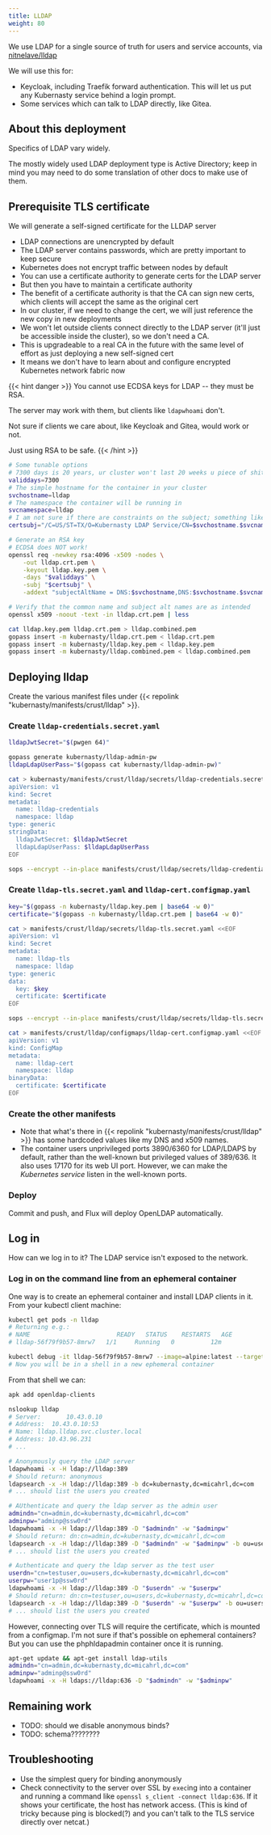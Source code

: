 ```yaml
---
title: LLDAP
weight: 80
---
```


We use LDAP for a single source of truth for users and service accounts,
via [nitnelave/lldap](https://github.com/nitnelave/lldap)

We will use this for:

* Keycloak, including Traefik forward authentication.
  This will let us put any Kubernasty service behind a login prompt.
* Some services which can talk to LDAP directly, like Gitea.

## About this deployment

Specifics of LDAP vary widely.

The mostly widely used LDAP deployment type is Active Directory;
keep in mind you may need to do some translation of other docs to make use of them.

## Prerequisite TLS certificate

We will generate a self-signed certificate for the LLDAP server

* LDAP connections are unencrypted by default
* The LDAP server contains passwords, which are pretty important to keep secure
* Kubernetes does not encrypt traffic between nodes by default
* You can use a certificate authority to generate certs for the LDAP server
* But then you have to maintain a certificate authority
* The benefit of a certificate authority is that the CA can sign new certs,
  which clients will accept the same as the original cert
* In our cluster, if we need to change the cert,
  we will just reference the new copy in new deployments
* We won't let outside clients connect directly to the LDAP server
  (it'll just be accessible inside the cluster),
  so we don't need a CA.
* This is upgradeable to a real CA in the future
  with the same level of effort as just deploying a new self-signed cert
* It means we don't have to learn about and configure encrypted Kubernetes network fabric now


{{< hint danger >}}
You cannot use ECDSA keys for LDAP --
they must be RSA.

The server may work with them, but clients like `ldapwhoami` don't.

Not sure if clients we care about, like Keycloak and Gitea, would work or not.

Just using RSA to be safe.
{{< /hint >}}

```sh
# Some tunable options
# 7300 days is 20 years, ur cluster won't last 20 weeks u piece of shit
validdays=7300
# The simple hostname for the container in your cluster
svchostname=lldap
# The namespace the container will be running in
svcnamespace=lldap
# I am not sure if there are constraints on the subject; something like this is typical:
certsubj="/C=US/ST=TX/O=Kubernasty LDAP Service/CN=$svchostname.$svcnamespace"

# Generate an RSA key
# ECDSA does NOT work!
openssl req -newkey rsa:4096 -x509 -nodes \
    -out lldap.crt.pem \
    -keyout lldap.key.pem \
    -days "$validdays" \
    -subj "$certsubj" \
    -addext "subjectAltName = DNS:$svchostname,DNS:$svchostname.$svcnamespace,DNS:$svchostname.$svcnamespace.svc.cluster.local"

# Verify that the common name and subject alt names are as intended
openssl x509 -noout -text -in lldap.crt.pem | less

cat lldap.key.pem lldap.crt.pem > lldap.combined.pem
gopass insert -m kubernasty/lldap.crt.pem < lldap.crt.pem
gopass insert -m kubernasty/lldap.key.pem < lldap.key.pem
gopass insert -m kubernasty/lldap.combined.pem < lldap.combined.pem
```

## Deploying lldap

Create the various manifest files under
{{< repolink "kubernasty/manifests/crust/lldap" >}}.

### Create `lldap-credentials.secret.yaml`

```sh
lldapJwtSecret="$(pwgen 64)"

gopass generate kubernasty/lldap-admin-pw
lldapLdapUserPass="$(gopass cat kubernasty/lldap-admin-pw)"

cat > kubernasty/manifests/crust/lldap/secrets/lldap-credentials.secret.yaml <<EOF
apiVersion: v1
kind: Secret
metadata:
  name: lldap-credentials
  namespace: lldap
type: generic
stringData:
  lldapJwtSecret: $lldapJwtSecret
  lldapLdapUserPass: $lldapLdapUserPass
EOF

sops --encrypt --in-place manifests/crust/lldap/secrets/lldap-credentials.secret.yaml
```

### Create `lldap-tls.secret.yaml` and `lldap-cert.configmap.yaml`

```sh
key="$(gopass -n kubernasty/lldap.key.pem | base64 -w 0)"
certificate="$(gopass -n kubernasty/lldap.crt.pem | base64 -w 0)"

cat > manifests/crust/lldap/secrets/lldap-tls.secret.yaml <<EOF
apiVersion: v1
kind: Secret
metadata:
  name: lldap-tls
  namespace: lldap
type: generic
data:
  key: $key
  certificate: $certificate
EOF

sops --encrypt --in-place manifests/crust/lldap/secrets/lldap-tls.secret.yaml

cat > manifests/crust/lldap/configmaps/lldap-cert.configmap.yaml <<EOF
apiVersion: v1
kind: ConfigMap
metadata:
  name: lldap-cert
  namespace: lldap
binaryData:
  certificate: $certificate
EOF
```

### Create the other manifests

* Note that what's there in {{< repolink "kubernasty/manifests/crust/lldap" >}}
  has some hardcoded values like my DNS and x509 names.
* The container users unprivileged ports 3890/6360 for LDAP/LDAPS by default,
  rather than the well-known but privileged values of 389/636.
  It also uses 17170 for its web UI port.
  However, we can make the _Kubernetes service_ listen in the well-known ports.

### Deploy

Commit and push, and Flux will deploy OpenLDAP automatically.

## Log in

How can we log in to it?
The LDAP service isn't exposed to the network.

### Log in on the command line from an ephemeral container

One way is to create an ephemeral container and install LDAP clients in it.
From your kubectl client machine:

```sh
kubectl get pods -n lldap
# Returning e.g.:
# NAME                        READY   STATUS    RESTARTS   AGE
# lldap-56f79f9b57-8mrw7   1/1     Running   0          12m

kubectl debug -it lldap-56f79f9b57-8mrw7 --image=alpine:latest --target=lldap --namespace=lldap
# Now you will be in a shell in a new ephemeral container
```

From that shell we can:

```sh
apk add openldap-clients

nslookup lldap
# Server:		10.43.0.10
# Address:	10.43.0.10:53
# Name:	lldap.lldap.svc.cluster.local
# Address: 10.43.96.231
# ...

# Anonymously query the LDAP server
ldapwhoami -x -H ldap://lldap:389
# Should return: anonymous
ldapsearch -x -H ldap://lldap:389 -b dc=kubernasty,dc=micahrl,dc=com
# ... should list the users you created

# AUthenticate and query the ldap server as the admin user
admindn="cn=admin,dc=kubernasty,dc=micahrl,dc=com"
adminpw="adminp@ssw0rd"
ldapwhoami -x -H ldap://lldap:389 -D "$admindn" -w "$adminpw"
# Should return: dn:cn=admin,dc=kubernasty,dc=micahrl,dc=com
ldapsearch -x -H ldap://lldap:389 -D "$admindn" -w "$adminpw" -b ou=users,dc=kubernasty,dc=micahrl,dc=com -s sub '(objectClass=*)' 'givenName=username*'
# ... should list the users you created

# Authenticate and query the ldap server as the test user
userdn="cn=testuser,ou=users,dc=kubernasty,dc=micahrl,dc=com"
userpw="user1p@ssw0rd"
ldapwhoami -x -H ldap://lldap:389 -D "$userdn" -w "$userpw"
# Should return: dn:cn=testuser,ou=users,dc=kubernasty,dc=micahrl,dc=com
ldapsearch -x -H ldap://lldap:389 -D "$userdn" -w "$userpw" -b ou=users,dc=kubernasty,dc=micahrl,dc=com -s sub '(objectClass=*)' 'givenName=username*'
# ... should list the users you created
```

However, connecting over TLS will require the certificate,
which is mounted from a configmap.
I'm not sure if that's possible on ephemeral containers?
But you can use the phphldapadmin container once it is running.

```sh
apt-get update && apt-get install ldap-utils
admindn="cn=admin,dc=kubernasty,dc=micahrl,dc=com"
adminpw="adminp@ssw0rd"
ldapwhoami -x -H ldaps://lldap:636 -D "$admindn" -w "$adminpw"
```

## Remaining work

* TODO: should we disable anonymous binds?
* TODO: schema????????

## Troubleshooting

* Use the simplest query for binding anonymously
* Check connectivity to the server over SSL by `exec`ing into a container and running a command like
  `openssl s_client -connect lldap:636`.
  If it shows your certificate, the host has network access.
  (This is kind of tricky because ping is blocked(?)
  and you can't talk to the TLS service directly over netcat.)
